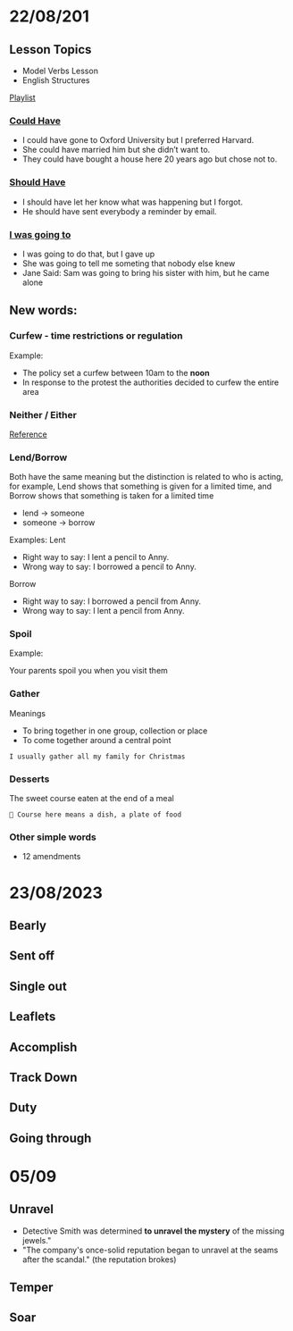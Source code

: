 # 22/08/201

## Lesson Topics
- Model Verbs Lesson
- English Structures

[Playlist](https://www.youtube.com/playlist?list=PLl_7J18zHKKCwzA0OnGxYiZ9AD6adS3Xb)

### [Could Have](https://www.mairovergara.com/padrao-1-could-have/)

- I could have gone to Oxford University but I preferred Harvard.
- She could have married him but she didn’t want to.
- They could have bought a house here 20 years ago but chose not to.

### [Should Have](https://www.mairovergara.com/estruturas-do-ingles-002-should-have/)

- I should have let her know what was happening but I forgot.
- He should have sent everybody a reminder by email.

### [I was going to](https://www.mairovergara.com/estruturas-do-ingles-003-i-was-going-to/)

- I was going to do that, but I gave up
- She was going to tell me someting that nobody else knew
- Jane Said: Sam was going to bring his sister with him, but he came alone



## New words:
### Curfew - time restrictions or regulation
Example:

- The policy set a curfew between 10am to the **noon**
- In response to the protest the authorities decided to curfew the entire area

### Neither / Either
[Reference](https://www.mairovergara.com/qual-a-diferenca-entre-either-e-neither/)



### Lend/Borrow

Both have the same meaning but the distinction is related to who is acting, for example, Lend shows that something is given for a limited time, and Borrow shows that something is taken for a limited time

- lend → someone
- someone → borrow

Examples:
Lent
- Right way to say: I lent a pencil to Anny.
- Wrong way to say: I borrowed a pencil to Anny.

Borrow
-  Right way to say: I borrowed a pencil from Anny.
- Wrong way to say: I lent a pencil from Anny.

### Spoil

Example:

Your parents spoil you when you visit them

### Gather
Meanings

- To bring together in one group, collection or place
- To come together around a central point

`I usually gather all my family for Christmas`

### Desserts
The sweet course eaten at the end of a meal

```
📢 Course here means a dish, a plate of food
```

### Other simple words
- 12 amendments


# 23/08/2023

## Bearly
## Sent off 
## Single out
## Leaflets
## Accomplish
## Track Down
## Duty
## Going through

# 05/09

## Unravel

- Detective Smith was determined **to unravel the mystery** of the missing jewels."
- "The company's once-solid reputation began to unravel at the seams after the scandal." (the reputation brokes)

## Temper
## Soar
